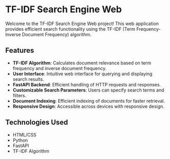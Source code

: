 # TF-IDF Search Engine Web

Welcome to the TF-IDF Search Engine Web project! This web application provides efficient search functionality using the TF-IDF (Term Frequency-Inverse Document Frequency) algorithm.

## Features
- **TF-IDF Algorithm**: Calculates document relevance based on term frequency and inverse document frequency.
- **User Interface**: Intuitive web interface for querying and displaying search results.
- **FastAPI Backend**: Efficient handling of HTTP requests and responses.
- **Customizable Search Parameters**: Users can specify search terms and filters.
- **Document Indexing**: Efficient indexing of documents for faster retrieval.
- **Responsive Design**: Accessible across devices with responsive design.

## Technologies Used
- HTML/CSS
- Python
- FastAPI
- TF-IDF Algorithm
